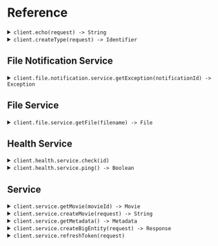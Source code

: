 # Reference
<details><summary><code>client.echo(request) -> String</code></summary>
<dl>
<dd>

#### 🔌 Usage

<dl>
<dd>

<dl>
<dd>

```java
client.echo("Hello world!\\n\\nwith\\n\\tnewlines");
```
</dd>
</dl>
</dd>
</dl>

#### ⚙️ Parameters

<dl>
<dd>

<dl>
<dd>

**request:** `String` 
    
</dd>
</dl>
</dd>
</dl>


</dd>
</dl>
</details>

<details><summary><code>client.createType(request) -> Identifier</code></summary>
<dl>
<dd>

#### 🔌 Usage

<dl>
<dd>

<dl>
<dd>

```java
client.echo("primitive");
```
</dd>
</dl>
</dd>
</dl>

#### ⚙️ Parameters

<dl>
<dd>

<dl>
<dd>

**request:** `Type` 
    
</dd>
</dl>
</dd>
</dl>


</dd>
</dl>
</details>

## File Notification Service
<details><summary><code>client.file.notification.service.getException(notificationId) -> Exception</code></summary>
<dl>
<dd>

#### 🔌 Usage

<dl>
<dd>

<dl>
<dd>

```java
client.file().notification().service().getException("notification-hsy129x");
```
</dd>
</dl>
</dd>
</dl>

#### ⚙️ Parameters

<dl>
<dd>

<dl>
<dd>

**notificationId:** `String` 
    
</dd>
</dl>
</dd>
</dl>


</dd>
</dl>
</details>

## File Service
<details><summary><code>client.file.service.getFile(filename) -> File</code></summary>
<dl>
<dd>

#### 📝 Description

<dl>
<dd>

<dl>
<dd>

This endpoint returns a file by its name.
</dd>
</dl>
</dd>
</dl>

#### 🔌 Usage

<dl>
<dd>

<dl>
<dd>

```java
client.file().service().getFile(
    "file.txt",
    GetFileRequest
        .builder()
        .xFileApiVersion("0.0.2")
        .build()
);
```
</dd>
</dl>
</dd>
</dl>

#### ⚙️ Parameters

<dl>
<dd>

<dl>
<dd>

**filename:** `String` — This is a filename
    
</dd>
</dl>
</dd>
</dl>


</dd>
</dl>
</details>

## Health Service
<details><summary><code>client.health.service.check(id)</code></summary>
<dl>
<dd>

#### 📝 Description

<dl>
<dd>

<dl>
<dd>

This endpoint checks the health of a resource.
</dd>
</dl>
</dd>
</dl>

#### 🔌 Usage

<dl>
<dd>

<dl>
<dd>

```java
client.health().service().check("id-2sdx82h");
```
</dd>
</dl>
</dd>
</dl>

#### ⚙️ Parameters

<dl>
<dd>

<dl>
<dd>

**id:** `String` — The id to check
    
</dd>
</dl>
</dd>
</dl>


</dd>
</dl>
</details>

<details><summary><code>client.health.service.ping() -> Boolean</code></summary>
<dl>
<dd>

#### 📝 Description

<dl>
<dd>

<dl>
<dd>

This endpoint checks the health of the service.
</dd>
</dl>
</dd>
</dl>

#### 🔌 Usage

<dl>
<dd>

<dl>
<dd>

```java
client.health().service().ping();
```
</dd>
</dl>
</dd>
</dl>


</dd>
</dl>
</details>

## Service
<details><summary><code>client.service.getMovie(movieId) -> Movie</code></summary>
<dl>
<dd>

#### 🔌 Usage

<dl>
<dd>

<dl>
<dd>

```java
client.service().getMovie("movie-c06a4ad7");
```
</dd>
</dl>
</dd>
</dl>

#### ⚙️ Parameters

<dl>
<dd>

<dl>
<dd>

**movieId:** `String` 
    
</dd>
</dl>
</dd>
</dl>


</dd>
</dl>
</details>

<details><summary><code>client.service.createMovie(request) -> String</code></summary>
<dl>
<dd>

#### 🔌 Usage

<dl>
<dd>

<dl>
<dd>

```java
client.service().createMovie(
    Movie
        .builder()
        .id("movie-c06a4ad7")
        .title("The Boy and the Heron")
        .from("Hayao Miyazaki")
        .rating(8)
        .type("movie")
        .tag("tag-wf9as23d")
        .metadata(
            new HashMap<String, Object>() {{
                put("actors", new
                ArrayList<Object>() {Arrays.asList("Christian Bale", "Florence Pugh", "Willem Dafoe")
                });
                put("releaseDate", "2023-12-08");
                put("ratings", new 
                HashMap<String, Object>() {{put("rottenTomatoes", 97);
                    put("imdb", 7.6);
                }});
            }}
        )
        .revenue(1000000L)
        .prequel("movie-cv9b914f")
        .build()
);
```
</dd>
</dl>
</dd>
</dl>

#### ⚙️ Parameters

<dl>
<dd>

<dl>
<dd>

**request:** `Movie` 
    
</dd>
</dl>
</dd>
</dl>


</dd>
</dl>
</details>

<details><summary><code>client.service.getMetadata() -> Metadata</code></summary>
<dl>
<dd>

#### 🔌 Usage

<dl>
<dd>

<dl>
<dd>

```java
client.service().getMetadata(
    GetMetadataRequest
        .builder()
        .xApiVersion("0.0.1")
        .tag(
            new ArrayList<Optional<String>>(
                Arrays.asList("development")
            )
        )
        .shallow(false)
        .build()
);
```
</dd>
</dl>
</dd>
</dl>

#### ⚙️ Parameters

<dl>
<dd>

<dl>
<dd>

**shallow:** `Optional<Boolean>` 
    
</dd>
</dl>

<dl>
<dd>

**tag:** `Optional<String>` 
    
</dd>
</dl>

<dl>
<dd>

**xApiVersion:** `String` 
    
</dd>
</dl>
</dd>
</dl>


</dd>
</dl>
</details>

<details><summary><code>client.service.createBigEntity(request) -> Response</code></summary>
<dl>
<dd>

#### 🔌 Usage

<dl>
<dd>

<dl>
<dd>

```java
client.service().createBigEntity(
    BigEntity
        .builder()
        .castMember(
            CastMember.ofActor(
                Actor
                    .builder()
                    .name("name")
                    .id("id")
                    .build()
            )
        )
        .extendedMovie(
            ExtendedMovie
                .builder()
                .cast(
                    new ArrayList<String>(
                        Arrays.asList("cast", "cast")
                    )
                )
                .id("id")
                .title("title")
                .from("from")
                .rating(1.1)
                .type("movie")
                .tag("tag")
                .metadata(
                    new HashMap<String, Object>() {{
                        put("metadata", new 
                        HashMap<String, Object>() {{put("key", "value");
                        }});
                    }}
                )
                .revenue(1000000L)
                .prequel("prequel")
                .book("book")
                .build()
        )
        .entity(
            Entity
                .builder()
                .type(
                    Type.ofBasicType(BasicType.PRIMITIVE)
                )
                .name("name")
                .build()
        )
        .metadata(
            Metadata.html()
        )
        .commonMetadata(
            Metadata
                .builder()
                .id("id")
                .data(
                    new HashMap<String, String>() {{
                        put("data", "data");
                    }}
                )
                .jsonString("jsonString")
                .build()
        )
        .eventInfo(
            EventInfo.metadata(
                Metadata
                    .builder()
                    .id("id")
                    .data(
                        new HashMap<String, String>() {{
                            put("data", "data");
                        }}
                    )
                    .jsonString("jsonString")
                    .build()
            )
        )
        .data(
            Data.string()
        )
        .migration(
            Migration
                .builder()
                .name("name")
                .status(MigrationStatus.RUNNING)
                .build()
        )
        .exception(
            Exception.generic(
                ExceptionInfo
                    .builder()
                    .exceptionType("exceptionType")
                    .exceptionMessage("exceptionMessage")
                    .exceptionStacktrace("exceptionStacktrace")
                    .build()
            )
        )
        .test(
            Test.and()
        )
        .node(
            Node
                .builder()
                .name("name")
                .nodes(
                    new ArrayList<Node>(
                        Arrays.asList(
                            Node
                                .builder()
                                .name("name")
                                .nodes(
                                    new ArrayList<Node>(
                                        Arrays.asList(
                                            Node
                                                .builder()
                                                .name("name")
                                                .nodes(
                                                    new ArrayList<Node>()
                                                )
                                                .trees(
                                                    new ArrayList<Tree>()
                                                )
                                                .build(),
                                            Node
                                                .builder()
                                                .name("name")
                                                .nodes(
                                                    new ArrayList<Node>()
                                                )
                                                .trees(
                                                    new ArrayList<Tree>()
                                                )
                                                .build()
                                        )
                                    )
                                )
                                .trees(
                                    new ArrayList<Tree>(
                                        Arrays.asList(
                                            Tree
                                                .builder()
                                                .nodes(
                                                    new ArrayList<Node>()
                                                )
                                                .build(),
                                            Tree
                                                .builder()
                                                .nodes(
                                                    new ArrayList<Node>()
                                                )
                                                .build()
                                        )
                                    )
                                )
                                .build(),
                            Node
                                .builder()
                                .name("name")
                                .nodes(
                                    new ArrayList<Node>(
                                        Arrays.asList(
                                            Node
                                                .builder()
                                                .name("name")
                                                .nodes(
                                                    new ArrayList<Node>()
                                                )
                                                .trees(
                                                    new ArrayList<Tree>()
                                                )
                                                .build(),
                                            Node
                                                .builder()
                                                .name("name")
                                                .nodes(
                                                    new ArrayList<Node>()
                                                )
                                                .trees(
                                                    new ArrayList<Tree>()
                                                )
                                                .build()
                                        )
                                    )
                                )
                                .trees(
                                    new ArrayList<Tree>(
                                        Arrays.asList(
                                            Tree
                                                .builder()
                                                .nodes(
                                                    new ArrayList<Node>()
                                                )
                                                .build(),
                                            Tree
                                                .builder()
                                                .nodes(
                                                    new ArrayList<Node>()
                                                )
                                                .build()
                                        )
                                    )
                                )
                                .build()
                        )
                    )
                )
                .trees(
                    new ArrayList<Tree>(
                        Arrays.asList(
                            Tree
                                .builder()
                                .nodes(
                                    new ArrayList<Node>(
                                        Arrays.asList(
                                            Node
                                                .builder()
                                                .name("name")
                                                .nodes(
                                                    new ArrayList<Node>()
                                                )
                                                .trees(
                                                    new ArrayList<Tree>()
                                                )
                                                .build(),
                                            Node
                                                .builder()
                                                .name("name")
                                                .nodes(
                                                    new ArrayList<Node>()
                                                )
                                                .trees(
                                                    new ArrayList<Tree>()
                                                )
                                                .build()
                                        )
                                    )
                                )
                                .build(),
                            Tree
                                .builder()
                                .nodes(
                                    new ArrayList<Node>(
                                        Arrays.asList(
                                            Node
                                                .builder()
                                                .name("name")
                                                .nodes(
                                                    new ArrayList<Node>()
                                                )
                                                .trees(
                                                    new ArrayList<Tree>()
                                                )
                                                .build(),
                                            Node
                                                .builder()
                                                .name("name")
                                                .nodes(
                                                    new ArrayList<Node>()
                                                )
                                                .trees(
                                                    new ArrayList<Tree>()
                                                )
                                                .build()
                                        )
                                    )
                                )
                                .build()
                        )
                    )
                )
                .build()
        )
        .directory(
            Directory
                .builder()
                .name("name")
                .files(
                    new ArrayList<File>(
                        Arrays.asList(
                            File
                                .builder()
                                .name("name")
                                .contents("contents")
                                .build(),
                            File
                                .builder()
                                .name("name")
                                .contents("contents")
                                .build()
                        )
                    )
                )
                .directories(
                    new ArrayList<Directory>(
                        Arrays.asList(
                            Directory
                                .builder()
                                .name("name")
                                .files(
                                    new ArrayList<File>(
                                        Arrays.asList(
                                            File
                                                .builder()
                                                .name("name")
                                                .contents("contents")
                                                .build(),
                                            File
                                                .builder()
                                                .name("name")
                                                .contents("contents")
                                                .build()
                                        )
                                    )
                                )
                                .directories(
                                    new ArrayList<Directory>(
                                        Arrays.asList(
                                            Directory
                                                .builder()
                                                .name("name")
                                                .files(
                                                    new ArrayList<File>()
                                                )
                                                .directories(
                                                    new ArrayList<Directory>()
                                                )
                                                .build(),
                                            Directory
                                                .builder()
                                                .name("name")
                                                .files(
                                                    new ArrayList<File>()
                                                )
                                                .directories(
                                                    new ArrayList<Directory>()
                                                )
                                                .build()
                                        )
                                    )
                                )
                                .build(),
                            Directory
                                .builder()
                                .name("name")
                                .files(
                                    new ArrayList<File>(
                                        Arrays.asList(
                                            File
                                                .builder()
                                                .name("name")
                                                .contents("contents")
                                                .build(),
                                            File
                                                .builder()
                                                .name("name")
                                                .contents("contents")
                                                .build()
                                        )
                                    )
                                )
                                .directories(
                                    new ArrayList<Directory>(
                                        Arrays.asList(
                                            Directory
                                                .builder()
                                                .name("name")
                                                .files(
                                                    new ArrayList<File>()
                                                )
                                                .directories(
                                                    new ArrayList<Directory>()
                                                )
                                                .build(),
                                            Directory
                                                .builder()
                                                .name("name")
                                                .files(
                                                    new ArrayList<File>()
                                                )
                                                .directories(
                                                    new ArrayList<Directory>()
                                                )
                                                .build()
                                        )
                                    )
                                )
                                .build()
                        )
                    )
                )
                .build()
        )
        .moment(
            Moment
                .builder()
                .id(UUID.fromString("d5e9c84f-c2b2-4bf4-b4b0-7ffd7a9ffc32"))
                .date("2023-01-15")
                .datetime(OffsetDateTime.parse("2024-01-15T09:30:00Z"))
                .build()
        )
        .build()
);
```
</dd>
</dl>
</dd>
</dl>

#### ⚙️ Parameters

<dl>
<dd>

<dl>
<dd>

**request:** `BigEntity` 
    
</dd>
</dl>
</dd>
</dl>


</dd>
</dl>
</details>

<details><summary><code>client.service.refreshToken(request)</code></summary>
<dl>
<dd>

#### 🔌 Usage

<dl>
<dd>

<dl>
<dd>

```java
client.service().refreshToken(Optional.of());
```
</dd>
</dl>
</dd>
</dl>

#### ⚙️ Parameters

<dl>
<dd>

<dl>
<dd>

**request:** `Optional<RefreshTokenRequest>` 
    
</dd>
</dl>
</dd>
</dl>


</dd>
</dl>
</details>
